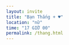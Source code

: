 ```yaml
---
layout: invite
title: "Bạn Thắng + ♥"
location: "nữ"
time: "17 GIỜ 00"
permalink: /thang.html
---
```



